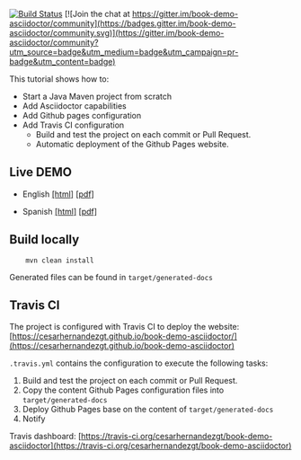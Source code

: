 [![Build Status](https://api.travis-ci.org/cesarhernandezgt/book-demo-asciidoctor.png)](https://api.travis-ci.org/repositories/cesarhernandezgt/book-demo-asciidoctor) [![Join the chat at https://gitter.im/book-demo-asciidoctor/community](https://badges.gitter.im/book-demo-asciidoctor/community.svg)](https://gitter.im/book-demo-asciidoctor/community?utm_source=badge&utm_medium=badge&utm_campaign=pr-badge&utm_content=badge)

This tutorial shows how to:
 * Start a Java Maven project from scratch 
 * Add Asciidoctor capabilities
 * Add Github pages configuration
 * Add Travis CI configuration 
     * Build and test the project on each commit or Pull Request.
     * Automatic deployment of the Github Pages website. 


## Live DEMO

* English 
[[html]](https://cesarhernandezgt.github.io/book-demo-asciidoctor/tutorial_en.html)
[[pdf]](https://cesarhernandezgt.github.io/book-demo-asciidoctor/tutorial_en.pdf)

* Spanish 
[[html]](https://cesarhernandezgt.github.io/book-demo-asciidoctor/tutorial_es.html)
[[pdf]](https://cesarhernandezgt.github.io/book-demo-asciidoctor/tutorial_es.pdf)

## Build locally

        mvn clean install
        
Generated files can be found in `target/generated-docs`

## Travis CI
The project is configured with Travis CI to deploy the website: 
[https://cesarhernandezgt.github.io/book-demo-asciidoctor/](https://cesarhernandezgt.github.io/book-demo-asciidoctor)



`.travis.yml` contains the configuration to execute the following tasks: 
 
1. Build and test the project on each commit or Pull Request.
2. Copy the content Github Pages configuration files into `target/generated-docs`
3. Deploy Github Pages base on the content of `target/generated-docs`
4. Notify
   
Travis dashboard: [https://travis-ci.org/cesarhernandezgt/book-demo-asciidoctor](https://travis-ci.org/cesarhernandezgt/book-demo-asciidoctor)